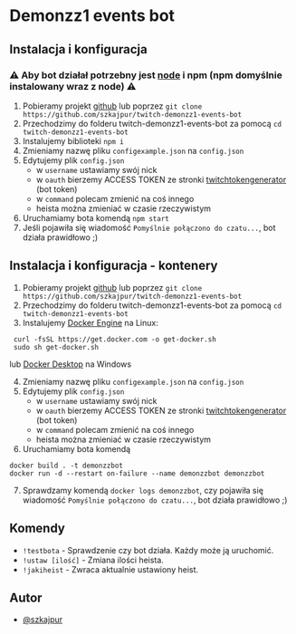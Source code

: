 # Demonzz1 events bot

## Instalacja i konfiguracja

### ⚠️ Aby bot działał potrzebny jest [node](https://nodejs.org/en/download) i npm (npm domyślnie instalowany wraz z node) ⚠️

1. Pobieramy projekt [github](https://github.com/szkajpur/twitch-demonzz1-events-bot/archive/master.zip) lub poprzez `git clone https://github.com/szkajpur/twitch-demonzz1-events-bot`
2. Przechodzimy do folderu twitch-demonzz1-events-bot za pomocą `cd twitch-demonzz1-events-bot`
3. Instalujemy biblioteki `npm i`
4. Zmieniamy nazwę pliku `configexample.json` na `config.json`
5. Edytujemy plik `config.json`
   - w `username` ustawiamy swój nick
   - w `oauth` bierzemy ACCESS TOKEN ze stronki [twitchtokengenerator](https://twitchtokengenerator.com/) (bot token)
   - w `command` polecam zmienić na coś innego
   - heista można zmieniać w czasie rzeczywistym
6. Uruchamiamy bota komendą `npm start`
7. Jeśli pojawiła się wiadomość `Pomyślnie połączono do czatu...`, bot działa prawidłowo ;)

## Instalacja i konfiguracja - kontenery

1. Pobieramy projekt [github](https://github.com/szkajpur/twitch-demonzz1-events-bot/archive/master.zip) lub poprzez `git clone https://github.com/szkajpur/twitch-demonzz1-events-bot`
2. Przechodzimy do folderu twitch-demonzz1-events-bot za pomocą `cd twitch-demonzz1-events-bot`
3. Instalujemy [Docker Engine](https://docs.docker.com/engine/install/ubuntu/) na Linux:
```
 curl -fsSL https://get.docker.com -o get-docker.sh
 sudo sh get-docker.sh
```
lub [Docker Desktop](https://docs.docker.com/desktop/install/windows-install/) na Windows

4. Zmieniamy nazwę pliku `configexample.json` na `config.json`
5. Edytujemy plik `config.json`
   - w `username` ustawiamy swój nick
   - w `oauth` bierzemy ACCESS TOKEN ze stronki [twitchtokengenerator](https://twitchtokengenerator.com/) (bot token)
   - w `command` polecam zmienić na coś innego
   - heista można zmieniać w czasie rzeczywistym
6. Uruchamiamy bota komendą
```
docker build . -t demonzzbot
docker run -d --restart on-failure --name demonzzbot demonzzbot
```
7. Sprawdzamy komendą `docker logs demonzzbot`, czy pojawiła się wiadomość `Pomyślnie połączono do czatu...`, bot działa prawidłowo ;)

## Komendy

- `!testbota` - Sprawdzenie czy bot działa. Każdy może ją uruchomić.
- `!ustaw [ilość]` - Zmiana ilości heista. 
- `!jakiheist` - Zwraca aktualnie ustawiony heist.


## Autor

- [@szkajpur](https://www.twitch.tv/szkajpur)
